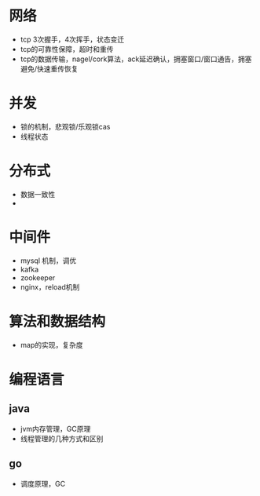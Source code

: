 # 网络
* tcp 3次握手，4次挥手，状态变迁
* tcp的可靠性保障，超时和重传
* tcp的数据传输，nagel/cork算法，ack延迟确认，拥塞窗口/窗口通告，拥塞避免/快速重传恢复

# 并发
* 锁的机制，悲观锁/乐观锁cas
* 线程状态

# 分布式
* 数据一致性
* 

# 中间件
* mysql 机制，调优
* kafka
* zookeeper
* nginx，reload机制

# 算法和数据结构
* map的实现，复杂度

# 编程语言
## java
* jvm内存管理，GC原理
* 线程管理的几种方式和区别

## go
* 调度原理，GC
